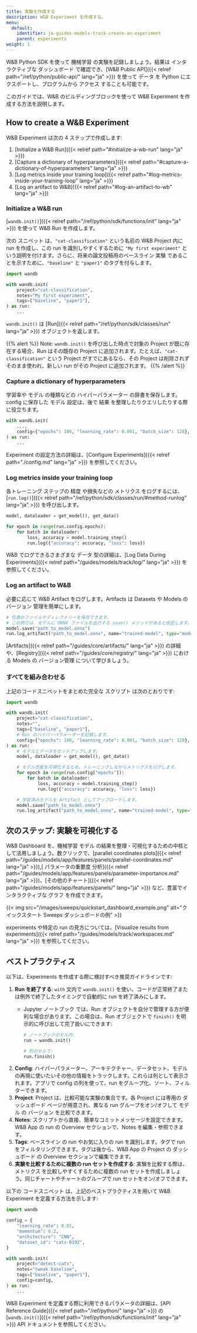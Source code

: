 ```yaml
---
title: 実験を作成する
description: W&B Experiment を作成する。
menu:
  default:
    identifier: ja-guides-models-track-create-an-experiment
    parent: experiments
weight: 1
---
```


W&B Python SDK を使って 機械学習 の実験を記録しましょう。結果は インタラクティブな ダッシュボード で確認でき、[W&B Public API]({{< relref path="/ref/python/public-api/" lang="ja" >}}) を使って データ を Python にエクスポートし、プログラムから アクセス することも可能です。

このガイドでは、W&B のビルディングブロックを使って W&B Experiment を作成する方法を説明します。

## How to create a W&B Experiment

W&B Experiment は次の 4 ステップで作成します:

1. [Initialize a W&B Run]({{< relref path="#initialize-a-wb-run" lang="ja" >}})
2. [Capture a dictionary of hyperparameters]({{< relref path="#capture-a-dictionary-of-hyperparameters" lang="ja" >}})
3. [Log metrics inside your training loop]({{< relref path="#log-metrics-inside-your-training-loop" lang="ja" >}})
4. [Log an artifact to W&B]({{< relref path="#log-an-artifact-to-wb" lang="ja" >}})

### Initialize a W&B run
[`wandb.init()`]({{< relref path="/ref/python/sdk/functions/init" lang="ja" >}}) を使って W&B Run を作成します。

次の スニペット は、`"cat-classification"` という名前の W&B Project 内に run を作成し、この run を識別しやすくするために `"My first experiment"` という説明を付けます。さらに、将来の論文投稿用のベースライン 実験 であることを示すために、`"baseline"` と `"paper1"` のタグを付与します。

```python
import wandb

with wandb.init(
    project="cat-classification",
    notes="My first experiment",
    tags=["baseline", "paper1"],
) as run:
    ...
```

`wandb.init()` は [Run]({{< relref path="/ref/python/sdk/classes/run" lang="ja" >}}) オブジェクトを返します。

{{% alert %}}
Note: `wandb.init()` を呼び出した時点で対象の Project が既に存在する場合、Run はその既存の Project に追加されます。たとえば、`"cat-classification"` という Project がすでにあるなら、その Project は削除されずそのまま使われ、新しい run がその Project に追加されます。
{{% /alert %}}

### Capture a dictionary of hyperparameters
学習率や モデル の種類などの ハイパーパラメーター の辞書を保存します。config に保存した モデル 設定は、後で 結果 を整理したりクエリしたりする際に役立ちます。

```python
with wandb.init(
    ...,
    config={"epochs": 100, "learning_rate": 0.001, "batch_size": 128},
) as run:
    ...
```

Experiment の設定方法の詳細は、[Configure Experiments]({{< relref path="./config.md" lang="ja" >}}) を参照してください。

### Log metrics inside your training loop
各トレーニング ステップの 精度 や損失などの メトリクス をログするには、[`run.log()`]({{< relref path="/ref/python/sdk/classes/run/#method-runlog" lang="ja" >}}) を呼び出します。

```python
model, dataloader = get_model(), get_data()

for epoch in range(run.config.epochs):
    for batch in dataloader:
        loss, accuracy = model.training_step()
        run.log({"accuracy": accuracy, "loss": loss})
```

W&B でログできるさまざまな データ 型の詳細は、[Log Data During Experiments]({{< relref path="/guides/models/track/log/" lang="ja" >}}) を参照してください。

### Log an artifact to W&B 
必要に応じて W&B Artifact をログします。Artifacts は Datasets や Models の バージョン 管理を簡単にします。
```python
# 任意のファイルやディレクトリーを保存できます。
# この例では、モデルに ONNX ファイルを出力する save() メソッドがあると仮定します。
model.save("path_to_model.onnx")
run.log_artifact("path_to_model.onnx", name="trained-model", type="model")
```
[Artifacts]({{< relref path="/guides/core/artifacts/" lang="ja" >}}) の詳細や、[Registry]({{< relref path="/guides/core/registry/" lang="ja" >}}) における Models の バージョン管理 について学びましょう。

### すべてを組み合わせる
上記のコードスニペットをまとめた完全な スクリプト は次のとおりです:
```python
import wandb

with wandb.init(
    project="cat-classification",
    notes="",
    tags=["baseline", "paper1"],
    # Run のハイパーパラメーターを記録します。
    config={"epochs": 100, "learning_rate": 0.001, "batch_size": 128},
) as run:
    # モデルとデータをセットアップします。
    model, dataloader = get_model(), get_data()

    # モデル性能を可視化するため、トレーニングしながらメトリクスをログします。
    for epoch in range(run.config["epochs"]):
        for batch in dataloader:
            loss, accuracy = model.training_step()
            run.log({"accuracy": accuracy, "loss": loss})

    # 学習済みモデルを Artifact としてアップロードします。
    model.save("path_to_model.onnx")
    run.log_artifact("path_to_model.onnx", name="trained-model", type="model")
```

## 次のステップ: 実験を可視化する 
W&B Dashboard を、機械学習 モデル の結果を整理・可視化するための中核として活用しましょう。数クリックで、[parallel coordinates plots]({{< relref path="/guides/models/app/features/panels/parallel-coordinates.md" lang="ja" >}}),[ パラメータの重要度 分析]({{< relref path="/guides/models/app/features/panels/parameter-importance.md" lang="ja" >}})、[その他のチャート]({{< relref path="/guides/models/app/features/panels/" lang="ja" >}}) など、豊富でインタラクティブな グラフ を作成できます。

{{< img src="/images/sweeps/quickstart_dashboard_example.png" alt="クイックスタート Sweeps ダッシュボードの例" >}}

experiments や特定の run の見方については、[Visualize results from experiments]({{< relref path="/guides/models/track/workspaces.md" lang="ja" >}}) を参照してください。

## ベストプラクティス
以下は、Experiments を作成する際に検討すべき推奨ガイドラインです:

1. **Run を終了する**: `with` 文内で `wandb.init()` を使い、コードが正常終了または例外で終了したタイミングで自動的に run を終了済みにします。
    * Jupyter ノートブック では、Run オブジェクトを自分で管理する方が便利な場合があります。この場合は、Run オブジェクトで `finish()` を明示的に呼び出して完了扱いにできます:

        ```python
        # ノートブックのセル内:
        run = wandb.init()

        # 別のセルで:
        run.finish()
        ```
2. **Config**: ハイパーパラメーター、アーキテクチャー、データセット、モデル の再現に使いたいその他の情報をトラックします。これらは列として表示されます。アプリで config の列を使って、run をグループ化、ソート、フィルターできます。
3. **Project**: Project は、比較可能な実験の集合です。各 Project には専用の ダッシュボード ページが用意され、異なる run グループをオン/オフして モデル の バージョン を比較できます。
4. **Notes**: スクリプトから直接、簡単なコミットメッセージを設定できます。W&B App の run の Overview セクションで、Notes を編集・参照できます。
5. **Tags**: ベースライン の run やお気に入りの run を識別します。タグで run をフィルタリングできます。タグは後から、W&B App の Project の ダッシュボード の Overview セクションで編集できます。
6. **実験を比較するために複数の run セットを作成する**: 実験を比較する際は、メトリクス を比較しやすくするために複数の run セットを作成しましょう。同じチャートやチャートのグループで run セットをオン/オフできます。

以下の コードスニペット は、上記のベストプラクティスを用いて W&B Experiment を定義する方法を示します:

```python
import wandb

config = {
    "learning_rate": 0.01,
    "momentum": 0.2,
    "architecture": "CNN",
    "dataset_id": "cats-0192",
}

with wandb.init(
    project="detect-cats",
    notes="tweak baseline",
    tags=["baseline", "paper1"],
    config=config,
) as run:
    ...
```

W&B Experiment を定義する際に利用できるパラメータの詳細は、[API Reference Guide]({{< relref path="/ref/python/" lang="ja" >}}) の [`wandb.init()`]({{< relref path="/ref/python/sdk/functions/init" lang="ja" >}}) API ドキュメントを参照してください。